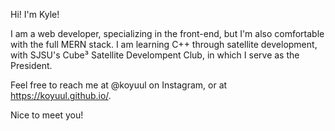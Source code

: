 Hi! I'm Kyle!

I am a web developer, specializing in the front-end, but I'm also comfortable with the full MERN stack. I am learning C++ through satellite development, with SJSU's Cube³ Satellite Develompent Club, in which I serve as the President.

Feel free to reach me at @koyuul on Instagram, or at https://koyuul.github.io/.

Nice to meet you!

<!---
koyuul/koyuul is a ✨ special ✨ repository because its `README.md` (this file) appears on your GitHub profile.
You can click the Preview link to take a look at your changes.
--->
